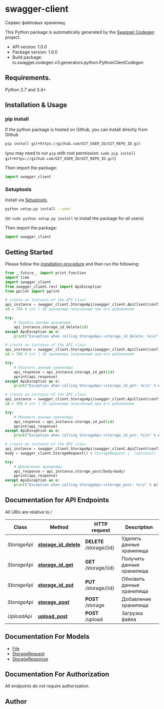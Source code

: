# swagger-client
Сервис файловых хранилищ

This Python package is automatically generated by the [Swagger Codegen](https://github.com/swagger-api/swagger-codegen) project:

- API version: 1.0.0
- Package version: 1.0.0
- Build package: io.swagger.codegen.v3.generators.python.PythonClientCodegen

## Requirements.

Python 2.7 and 3.4+

## Installation & Usage
### pip install

If the python package is hosted on Github, you can install directly from Github

```sh
pip install git+https://github.com/GIT_USER_ID/GIT_REPO_ID.git
```
(you may need to run `pip` with root permission: `sudo pip install git+https://github.com/GIT_USER_ID/GIT_REPO_ID.git`)

Then import the package:
```python
import swagger_client 
```

### Setuptools

Install via [Setuptools](http://pypi.python.org/pypi/setuptools).

```sh
python setup.py install --user
```
(or `sudo python setup.py install` to install the package for all users)

Then import the package:
```python
import swagger_client
```

## Getting Started

Please follow the [installation procedure](#installation--usage) and then run the following:

```python
from __future__ import print_function
import time
import swagger_client
from swagger_client.rest import ApiException
from pprint import pprint

# create an instance of the API class
api_instance = swagger_client.StorageApi(swagger_client.ApiClient(configuration))
id = 789 # int | ID хранилища полученный при его добавлении

try:
    # Удалить данные хранилища
    api_instance.storage_id_delete(id)
except ApiException as e:
    print("Exception when calling StorageApi->storage_id_delete: %s\n" % e)

# create an instance of the API class
api_instance = swagger_client.StorageApi(swagger_client.ApiClient(configuration))
id = 789 # int | ID хранилища полученный при его добавлении

try:
    # Получить данные хранилища
    api_response = api_instance.storage_id_get(id)
    pprint(api_response)
except ApiException as e:
    print("Exception when calling StorageApi->storage_id_get: %s\n" % e)

# create an instance of the API class
api_instance = swagger_client.StorageApi(swagger_client.ApiClient(configuration))
id = 789 # int | ID хранилища полученный при его добавлении

try:
    # Обновить данные хранилища
    api_response = api_instance.storage_id_put(id)
    pprint(api_response)
except ApiException as e:
    print("Exception when calling StorageApi->storage_id_put: %s\n" % e)

# create an instance of the API class
api_instance = swagger_client.StorageApi(swagger_client.ApiClient(configuration))
body = swagger_client.StorageRequest() # StorageRequest |  (optional)

try:
    # Добавление хранилища
    api_response = api_instance.storage_post(body=body)
    pprint(api_response)
except ApiException as e:
    print("Exception when calling StorageApi->storage_post: %s\n" % e)
```

## Documentation for API Endpoints

All URIs are relative to */*

Class | Method | HTTP request | Description
------------ | ------------- | ------------- | -------------
*StorageApi* | [**storage_id_delete**](docs/StorageApi.md#storage_id_delete) | **DELETE** /storage/{id} | Удалить данные хранилища
*StorageApi* | [**storage_id_get**](docs/StorageApi.md#storage_id_get) | **GET** /storage/{id} | Получить данные хранилища
*StorageApi* | [**storage_id_put**](docs/StorageApi.md#storage_id_put) | **PUT** /storage/{id} | Обновить данные хранилища
*StorageApi* | [**storage_post**](docs/StorageApi.md#storage_post) | **POST** /storage | Добавление хранилища
*UploadApi* | [**upload_post**](docs/UploadApi.md#upload_post) | **POST** /upload | Загрузка файла

## Documentation For Models

 - [File](docs/File.md)
 - [StorageRequest](docs/StorageRequest.md)
 - [StorageResponse](docs/StorageResponse.md)

## Documentation For Authorization

 All endpoints do not require authorization.


## Author



